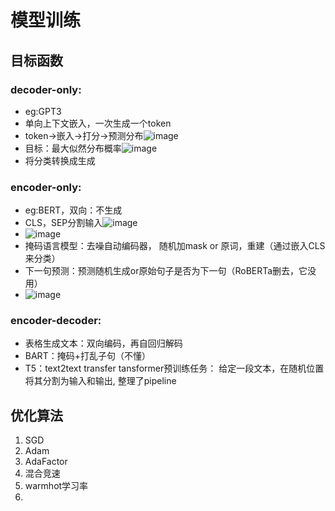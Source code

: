 # 模型训练
## 目标函数
### decoder-only: 
- eg:GPT3
- 单向上下文嵌入，一次生成一个token
- token->嵌入->打分->预测分布![image](https://github.com/melonlala/so-large-lm/assets/108521058/52ceff8b-4064-4966-942d-a9e8a4508d7e)
- 目标：最大似然分布概率![image](https://github.com/melonlala/so-large-lm/assets/108521058/cb711fd4-fd6b-4c63-9779-0e97a1bb075b)
- 将分类转换成生成
### encoder-only:
- eg:BERT，双向：不生成
- CLS，SEP分割输入![image](https://github.com/melonlala/so-large-lm/assets/108521058/e307cd06-9d94-4c68-94e7-b162ec6a035b)
- ![image](https://github.com/melonlala/so-large-lm/assets/108521058/35c4242b-0a5d-43d6-9a77-b6644ddd6f54)
- 掩码语言模型：去噪自动编码器， 随机加mask or 原词，重建（通过嵌入CLS来分类）
- 下一句预测：预测随机生成or原始句子是否为下一句（RoBERTa删去，它没用）
- ![image](https://github.com/melonlala/so-large-lm/assets/108521058/cd0ad139-6a69-4c45-bea9-a1d35220de07)

### encoder-decoder:
- 表格生成文本：双向编码，再自回归解码
- BART：掩码+打乱子句（不懂）
- T5：text2text transfer tansformer预训练任务： 给定一段文本，在随机位置将其分割为输入和输出, 整理了pipeline

## 优化算法
1. SGD
2. Adam
3. AdaFactor
4. 混合竞速
5. warmhot学习率
6. 
